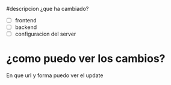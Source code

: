#descripcion
¿que ha cambiado?

- [ ] frontend
- [ ] backend
- [ ] configuracion del server

# ¿como puedo ver los cambios?
En que url y forma puedo ver el update

